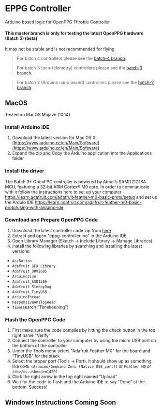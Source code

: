 # EPPG Controller

Arduino based logic for OpenPPG Throttle Controller

#### This master branch is only for testing the latest OpenPPG hardware (Batch 5) (beta)
It may not be stable and is not recommended for flying

> For batch 4 controllers please see the [batch-4 branch](https://github.com/openppg/eppg-controller/tree/batch-4).

> For batch 3 (non-telemetry) controllers please see the [batch-3 branch](https://github.com/openppg/eppg-controller/tree/batch-3).

> For batch 2 (Arduino nano based) controllers please see the [batch-2 branch](https://github.com/openppg/eppg-controller/tree/batch-2).

## MacOS

Tested on MacOS Mojave (10.14)

### Install Arduino IDE

1. Download the latest version for Mac OS X [https://www.arduino.cc/en/Main/Software](https://www.arduino.cc/en/Main/Software)
2. Expand the zip and Copy the Arduino application into the Applications folder

### Install the driver

The Batch 3+ OpenPPG controller is powered by Atmel’s SAMD21G18A MCU, featuring a 32-bit ARM Cortex® M0 core. In order to communicate with it follow the instructions here to set up your computer <https://learn.adafruit.com/adafruit-feather-m0-basic-proto/setup> and set up the Arduio IDE <https://learn.adafruit.com/adafruit-feather-m0-basic-proto/using-with-arduino-ide>

### Download and Prepare OpenPPG Code

1. Download the latest controller code zip from [here](https://github.com/openppg/eppg-controller/archive/master.zip)
2. Extract and open "eppg-controller.ino" in the Arduino IDE
3. Open Library Manager (Sketch -> Include Library -> Manage Libraries)
4. Install the following libraries by searching and installing the latest versions:
- `AceButton`
- `Adafruit GFX Library`
- `Adafruit_DRV2605`
- `ArduinoJson`
- `Adafruit_SSD1306`
- `Adafruit SleepyDog`
- `Adafruit_TinyUSB`
- `ArduinoThread`
- `ResponsiveAnalogRead`
- `Time`(search "Timekeeping")

### Flash the OpenPPG Code

1. First make sure the code compiles by hitting the check button in the top right name "Verify"
2. Connect the controller to your computer by using the micro USB port on the bottom of the controller
3. Under the Tools menu select "Adafruit Feather M0" for the board and "TinyUSB" for the stack
4. Select the proper port (Tools -> Port). It should show up as something like `COM5 (Arduino/Genuino Zero (Native USB port))` or `Feather M0` or `/dev/cu.usbmodem14201`
6. Click the right arrow in the top right named "Upload"
7. Wait for the code to flash and the Arduino IDE to say "Done" at the bottom. Success!

## Windows Instructions Coming Soon
